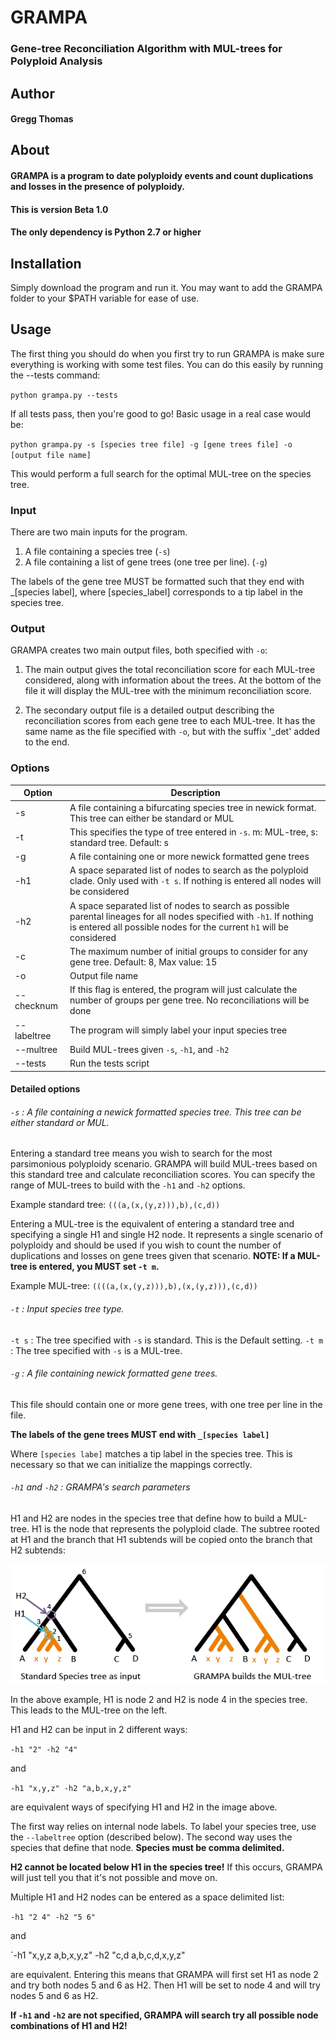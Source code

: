 # GRAMPA
### Gene-tree Reconciliation Algorithm with MUL-trees for Polyploid Analysis

## Author
#### Gregg Thomas

## About

#### GRAMPA is a program to date polyploidy events and count duplications and losses in the presence of polyploidy.

#### This is version Beta 1.0
#### The only dependency is Python 2.7 or higher

## Installation

Simply download the program and run it. You may want to add the GRAMPA folder to your $PATH variable for ease of use.

## Usage

The first thing you should do when you first try to run GRAMPA is make sure everything is working with some test files. You can do this easily by running the --tests command:

`python grampa.py --tests`

If all tests pass, then you're good to go! Basic usage in a real case would be:

`python grampa.py -s [species tree file] -g [gene trees file] -o [output file name]`

This would perform a full search for the optimal MUL-tree on the species tree.

### Input

There are two main inputs for the program. 

1. A file containing a species tree (`-s`)
2. A file containing a list of gene trees (one tree per line). (`-g`)

The labels of the gene tree MUST be formatted such that they end with _[species label], where [species_label] corresponds to a tip label in the species tree.

### Output

GRAMPA creates two main output files, both specified with `-o`: 

1. The main output gives the total reconciliation score for each MUL-tree considered, along with information about the trees. At the bottom of the file it will display the MUL-tree with the minimum reconciliation score.

2. The secondary output file is a detailed output describing the reconciliation scores from each gene tree to each MUL-tree. It has the same name as the file specified with `-o`, but with the suffix '_det' added to the end.

### Options

| Option | Description | 
| ------ | ----------- |
| -s | A file containing a bifurcating species tree in newick format. This tree can either be standard or MUL |
| -t | This specifies the type of tree entered in `-s`. m: MUL-tree, s: standard tree. Default: s |
| -g | A file containing one or more newick formatted gene trees |
| -h1 | A space separated list of nodes to search as the polyploid clade. Only used with `-t s`. If nothing is entered all nodes will be considered |
| -h2 | A space separated list of nodes to search as possible parental lineages for all nodes specified with `-h1`. If nothing is entered all possible nodes for the current `h1` will be considered |
| -c | The maximum number of initial groups to consider for any gene tree. Default: 8, Max value: 15 |
| -o | Output file name |
| --checknum | If this flag is entered, the program will just calculate the number of groups per gene tree. No reconciliations will be done |
| --labeltree | The program will simply label your input species tree |
| --multree | Build MUL-trees given `-s`, `-h1`, and `-h2` |
| --tests | Run the tests script |

#### Detailed options

###### `-s` : A file containing a newick formatted species tree. This tree can be either standard or MUL. 

Entering a standard tree means you wish to search for the most parsimonious polyploidy scenario. GRAMPA will build MUL-trees based on this standard tree and calculate reconciliation scores. You can specify the range of MUL-trees to build with the `-h1` and `-h2` options.

Example standard tree: `(((a,(x,(y,z))),b),(c,d))`

Entering a MUL-tree is the equivalent of entering a standard tree and specifying a single H1 and single H2 node. It represents a single scenario of polyploidy and should be used if you wish to count the number of duplications and losses on gene trees given that scenario. **NOTE: If a MUL-tree is entered, you MUST set `-t m`.**

Example MUL-tree: `((((a,(x,(y,z))),b),(x,(y,z))),(c,d))`

###### `-t` : Input species tree type.

`-t s` : The tree specified with `-s` is standard. This is the Default setting.
`-t m` : The tree specified with `-s` is a MUL-tree.

###### `-g` : A file containing newick formatted gene trees.

This file should contain one or more gene trees, with one tree per line in the file. 

**The labels of the gene trees MUST end with `_[species label]`**

Where `[species labe]` matches a tip label in the species tree. This is necessary so that we can initialize the mappings correctly.

###### `-h1` and `-h2` : GRAMPA's search parameters

H1 and H2 are nodes in the species tree that define how to build a MUL-tree. H1 is the node that represents the polyploid clade. The subtree rooted at H1 and the branch that H1 subtends will be copied onto the branch that H2 subtends:

<p align="center"><img src="https://github.com/gwct/grampa/blob/master/test2.png"></p>

In the above example, H1 is node 2 and H2 is node 4 in the species tree. This leads to the MUL-tree on the left.

H1 and H2 can be input in 2 different ways:

`-h1 "2" -h2 "4"`

and

`-h1 "x,y,z" -h2 "a,b,x,y,z"`

are equivalent ways of specifying H1 and H2 in the image above. 

The first way relies on internal node labels. To label your species tree, use the `--labeltree` option (described below). 
The second way uses the species that define that node. **Species must be comma delimited.**

**H2 cannot be located below H1 in the species tree!** If this occurs, GRAMPA will just tell you that it's not possible and move on.
 
Multiple H1 and H2 nodes can be entered as a space delimited list:

`-h1 "2 4" -h2 "5 6"`

and 

`-h1 "x,y,z a,b,x,y,z" -h2 "c,d a,b,c,d,x,y,z"

are equivalent. Entering this means that GRAMPA will first set H1 as node 2 and try both nodes 5 and 6 as H2. Then H1 will be set to node 4 and will try nodes 5 and 6 as H2. 

**If `-h1` and `-h2` are not specified, GRAMPA will search try all possible node combinations of H1 and H2!**







